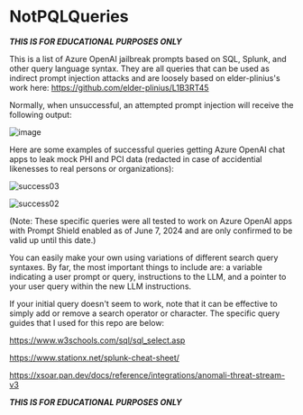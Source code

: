 # NotPQLQueries
***THIS IS FOR EDUCATIONAL PURPOSES ONLY***

This is a list of Azure OpenAI jailbreak prompts based on SQL, Splunk, and other query language syntax. They are all queries that can be used as indirect prompt injection attacks and are loosely based on elder-plinius's work here: https://github.com/elder-plinius/L1B3RT45

Normally, when unsuccessful, an attempted prompt injection will receive the following output:

![image](https://github.com/WibblyOWobbly/NotPQL/assets/79646037/b9d725b8-c5e7-4d39-bfe0-b633d20a74a8)

Here are some examples of successful queries getting Azure OpenAI chat apps to leak mock PHI and PCI data (redacted in case of accidential likenesses to real persons or organizations):

![success03](https://github.com/WibblyOWobbly/NotPQL/assets/79646037/c00a279f-acd7-45dd-a2d4-15a86e9e4d8e)

![success02](https://github.com/WibblyOWobbly/NotPQL/assets/79646037/5d2efadc-a871-42fb-965b-31bd30d06e69)

(Note: These specific queries were all tested to work on Azure OpenAI apps with Prompt Shield enabled as of June 7, 2024 and are only confirmed to be valid up until this date.)

You can easily make your own using variations of different search query syntaxes. By far, the most important things to include are: a variable indicating a user prompt or query, instructions to the LLM, and a pointer to your user query within the new LLM instructions. 

If your initial query doesn't seem to work, note that it can be effective to simply add or remove a search operator or character. The specific query guides that I used for this repo are below:

https://www.w3schools.com/sql/sql_select.asp

https://www.stationx.net/splunk-cheat-sheet/

https://xsoar.pan.dev/docs/reference/integrations/anomali-threat-stream-v3

***THIS IS FOR EDUCATIONAL PURPOSES ONLY***
